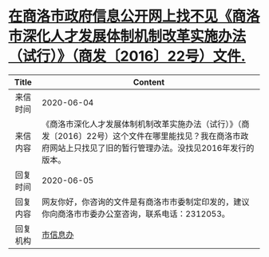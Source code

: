# <a href="http://www.shangluo.gov.cn/zmhd/ldxxxx.jsp?urltype=leadermail.LeaderMailContentUrl&wbtreeid=1112&leadermailid=5972">在商洛市政府信息公开网上找不见《商洛市深化人才发展体制机制改革实施办法（试行）》（商发〔2016〕22号）文件.</a>
|Title|Content|
|:---:|---|
|来信时间|2020-06-04|
|来信内容|《商洛市深化人才发展体制机制改革实施办法（试行）》（商发〔2016〕22号）这个文件在哪里能找见？我在商洛市政府网站上只找见了旧的暂行管理办法。没找见2016年发行的版本。|
|回复时间|2020-06-05|
|回复内容|网友你好，你咨询的文件是有商洛市市委制定印发的，建议你向商洛市市委办公室咨询，联系电话：2312053。|
|回复机构|<a href="../../categories/agencies/市信息办.md">市信息办</a>|
